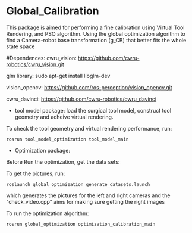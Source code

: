 # Global_Calibration

This package is aimed for performing a fine calibration using Virtual Tool Rendering, and PSO algorithm.
Using the global optimization algorithm to find a Camera-robot base transformation (g_CB) that better fits the whole state space 

#Dependences:
cwru_vision: https://github.com/cwru-robotics/cwru_vision.git

glm library: sudo apt-get install libglm-dev

vision_opencv: https://github.com/ros-perception/vision_opencv.git

cwru_davinci: https://github.com/cwru-robotics/cwru_davinci 

- tool model package: load the surgical tool model, construct tool geometry and acheive virtual rendering.

To check the tool geometry and virtual rendering performance, run:

`rosrun tool_model_optimization tool_model_main`

- Optimization package: 

Before Run the optimization, get the data sets:

To get the pictures, run:

`roslaunch global_optimization generate_datasets.launch`

which generates the pictures for the left and right cameras and the "check_video.cpp" aims for making sure getting the right images


To run the optimization algorithm:

`rosrun global_optimization optimization_calibration_main`









